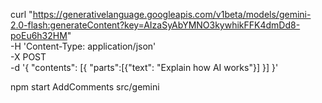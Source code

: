 curl "https://generativelanguage.googleapis.com/v1beta/models/gemini-2.0-flash:generateContent?key=AIzaSyAbYMNO3kywhikFFK4dmDd8-poEu6h32HM" \
-H 'Content-Type: application/json' \
-X POST \
-d '{
"contents": [{
"parts":[{"text": "Explain how AI works"}]
}]
}'

npm start AddComments src/gemini